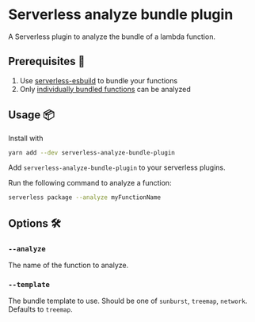 # Serverless analyze bundle plugin

A Serverless plugin to analyze the bundle of a lambda function.

## Prerequisites 📓

1. Use [serverless-esbuild](https://github.com/floydspace/serverless-esbuild) to bundle your functions
2. Only [individually bundled functions](https://www.serverless.com/framework/docs/providers/aws/guide/packaging#packaging-functions-separately) can be analyzed

## Usage 📦

Install with

```bash
yarn add --dev serverless-analyze-bundle-plugin
```

Add `serverless-analyze-bundle-plugin` to your serverless plugins.

Run the following command to analyze a function:

```bash
serverless package --analyze myFunctionName
```

## Options 🛠

### `--analyze`

The name of the function to analyze.

### `--template`

The bundle template to use. Should be one of `sunburst`, `treemap`, `network`. Defaults to `treemap`.
